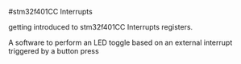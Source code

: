#stm32f401CC Interrupts

getting introduced to stm32f401CC Interrupts registers.

A software to perform an LED toggle based on an external interrupt triggered by a button press
